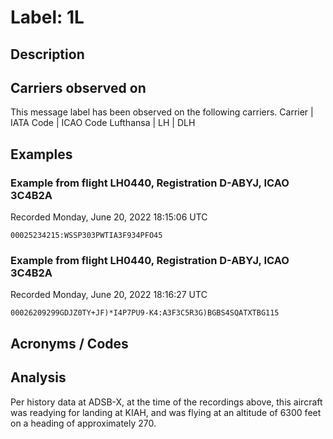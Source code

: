 # Label: 1L

## Description


## Carriers observed on

This message label has been observed on the following carriers.
Carrier | IATA Code | ICAO Code 
Lufthansa | LH | DLH

## Examples

### Example from flight LH0440, Registration D-ABYJ, ICAO 3C4B2A
Recorded Monday, June 20, 2022 18:15:06 UTC

```
00025234215:WSSP303PWTIA3F934PFO45
```



### Example from flight LH0440, Registration D-ABYJ, ICAO 3C4B2A
Recorded Monday, June 20, 2022 18:16:27 UTC

```
00026209299GDJZ0TY+JF)*I4P7PU9-K4:A3F3C5R3G)BGBS4SQATXTBG115
```



## Acronyms / Codes


## Analysis

Per history data at ADSB-X, at the time of the recordings above, this aircraft was readying for landing
at KIAH, and was flying at an altitude of 6300 feet on a heading of approximately 270.  

